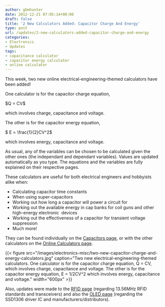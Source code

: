 ```yaml
---
author: gbmhunter
date: 2012-12-21 07:05:14+00:00
draft: false
title: '2 New Calculators Added: Capacitor Charge And Energy'
type: post
url: /updates/2-new-calculators-added-capacitor-charge-and-energy
categories:
- Electronics
- Updates
tags:
- capacitance calculator
- capacitor energy calculator
- online calculator
---
```


This week, two new online electrical-engineering-themed calculators have been added!

One calculator is for the capacitor charge equation,

<div>$Q = CV$</div>

which involves charge, capacitance and voltage.

The other is for the capacitor energy equation,

<div>$ E = \frac{1}{2}CV^2$</div>

which involves energy, capacitance and voltage.

As usual, any of the variables can be chosen to be calculated given the other ones (the independant and dependant variables). Values are updated automatically as you type. The equations and the variables are fully explained on their respective pages.

These calculators are useful for both electrical engineers and hobbyists alike when:

* Calculating capacitor time constants
* When using super-capacitors
* Working out how long a capacitor will power a circuit for
* Working out the available energy in cap banks for coil guns and other high-energy electronic  devices
* Working out the effectiveness of a capacitor for transient voltage suppression
* Much more!

They can be found individually on the [Capacitors page](http://blog.mbedded.ninja/electronics/components/capacitors), or with the other calculators on the [Online Calculators page](http://blog.mbedded.ninja/electronics/general/online-calculators).

{{< figure src="/images/electronics-misc/two-new-capacitor-charge-and-energy-calculators.jpg" caption="Two new electrical-engineering-themed calculators. One calculator is for the capacitor charge equation, Q = CV, which involves charge, capacitance and voltage. The other is for the capacitor energy equation, E = 1/2CV^2 which involves energy, capacitance and voltage."  width="600px" >}}

Also, updates were made to the [RFID page](http://blog.mbedded.ninja/electronics/circuit-design/rfid) (regarding 13.56MHz RFID standards and transceivers) and also the [OLED page](http://blog.mbedded.ninja/electronics/components/oled-screens) (regarding the SSD1306 driver IC and manufacturers/distributors).
